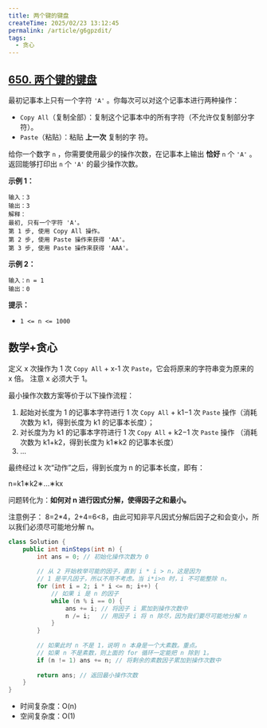 ```yaml
---
title: 两个键的键盘
createTime: 2025/02/23 13:12:45
permalink: /article/g6gpzdit/
tags:
  - 贪心
---
```


## [650. 两个键的键盘](https://leetcode.cn/problems/2-keys-keyboard/)

最初记事本上只有一个字符 `'A'` 。你每次可以对这个记事本进行两种操作：

- `Copy All`（复制全部）：复制这个记事本中的所有字符（不允许仅复制部分字符）。
- `Paste`（粘贴）：粘贴 **上一次** 复制的字 符。

给你一个数字 `n` ，你需要使用最少的操作次数，在记事本上输出 **恰好** `n` 个 `'A'` 。返回能够打印出 `n` 个 `'A'` 的最少操作次数。

**示例 1：**

```
输入：3
输出：3
解释：
最初, 只有一个字符 'A'。
第 1 步, 使用 Copy All 操作。
第 2 步, 使用 Paste 操作来获得 'AA'。
第 3 步, 使用 Paste 操作来获得 'AAA'。
```

**示例 2：**

```
输入：n = 1
输出：0
```

**提示：**

- `1 <= n <= 1000`

## 数学+贪心

定义 x 次操作为 1 次 `Copy All` + x-1 次 `Paste`，它会将原来的字符串变为原来的 x 倍。
注意 x 必须大于 1。

最小操作次数方案等价于以下操作流程：

1. 起始对长度为 1 的记事本字符进行 1 次 `Copy All` + k1−1 次 `Paste` 操作（消耗次数为 k1，得到长度为 k1 的记事本长度）；
2. 对长度为为 k1 的记事本字符进行 1 次 `Copy All` + k2−1 次 `Paste` 操作 （消耗次数为 k1+k2，得到长度为 k1∗k2 的记事本长度）
3. ...

最终经过 k 次“动作”之后，得到长度为 n 的记事本长度，即有：

n=k1∗k2∗...∗kx

问题转化为：**如何对 n 进行因式分解，使得因子之和最小。**

注意例子： 8=2*4，2+4=6<8，由此可知非平凡因式分解后因子之和会变小，所以我们必须尽可能地分解 n。

```java
class Solution {
    public int minSteps(int n) {
        int ans = 0; // 初始化操作次数为 0
        
        // 从 2 开始枚举可能的因子，直到 i * i > n，这是因为
        // 1 是平凡因子，所以不用不考虑。当 i*i>n 时，i 不可能整除 n。
        for (int i = 2; i * i <= n; i++) {
            // 如果 i 是 n 的因子
            while (n % i == 0) {
                ans += i; // 将因子 i 累加到操作次数中
                n /= i;   // 用因子 i 将 n 除尽，因为我们要尽可能地分解 n
            }
        }
        
        // 如果此时 n 不是 1，说明 n 本身是一个大素数。重点。
        // 如果 n 不是素数，则上面的 for 循环一定能把 n 除到 1。
        if (n != 1) ans += n; // 将剩余的素数因子累加到操作次数中
        
        return ans; // 返回最小操作次数
    }
}
```

- 时间复杂度：O(n)
- 空间复杂度：O(1)
